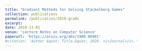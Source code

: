 ```yaml
---
title: "Gradient Methods for Solving Stackelberg Games"
collection: publications
permalink: /publication/2019-grads
excerpt: 
date: 2019-11-01
venue: 'Lecture Notes on Computer Science'
paperurl: 'https://arxiv.org/abs/1908.06901'
#citation: 'Author &quot; Title.&quot; 2020. <i>Journal</i>.'
---
```


